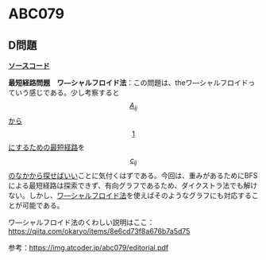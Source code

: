 # ABC079

## D問題

[**ソースコード**](https://atcoder.jp/contests/abc079/submissions/12498315)

**最短経路問題　ワ―シャルフロイド法**：この問題は、theワ―シャルフロイドっていう感じである。少し考察すると<u>$$A_{ij}$$から$$1$$にするための最短経路</u>を<u>$$c_{ij}$$のなかから探せばいい</u>ことに気付くはずである。今回は、重みがあるためにBFSによる最短経路は探索できず、有向グラフであるため、ダイクストラ法でも解けない。しかし、<u>ワ―シャルフロイド法</u>を使えばそのようなグラフにも対応することが可能である。

ワ―シャルフロイド法のくわしい説明はここ：https://qiita.com/okaryo/items/8e6cd73f8a676b7a5d75

参考：https://img.atcoder.jp/abc079/editorial.pdf